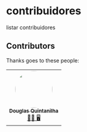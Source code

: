 # contribuidores

listar contribuidores

## Contributors

Thanks goes to these people:
<table>
  <tr>
    <td align="center"><a href="https://cursos.alura.com.br/user/douglasquintanilha"><img style="border-radius: 50%;" src="https://avatars.githubusercontent.com/douglasquintanilha" width="100px;" alt=""/><br /><sub><b>Douglas Quintanilha</b></sub></a><br/><a href="https://cursos.alura.com.br/user/douglasquintanilha" title="Alura">👨‍🚀 🖥️</a></td>
  </tr>
</table>
